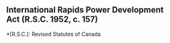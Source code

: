 ## International Rapids Power Development Act (R.S.C. 1952, c. 157)
  *[R.S.C.]: Revised Statutes of Canada
